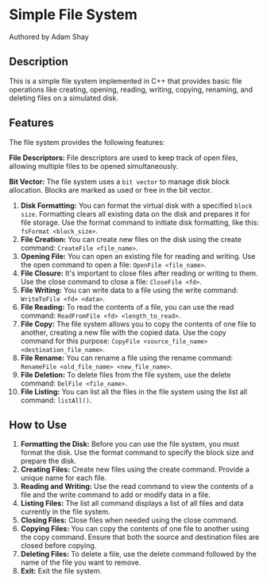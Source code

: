 # Simple File System
Authored by Adam Shay

## Description
This is a simple file system implemented in C++ that provides basic file operations like creating, opening, reading, writing, copying, renaming, and deleting files on a simulated disk.

## Features
The file system provides the following features:

**File Descriptors:** File descriptors are used to keep track of open files, allowing multiple files to be opened simultaneously.

**Bit Vector:** The file system uses a `bit vector` to manage disk block allocation. Blocks are marked as used or free in the bit vector.

1. **Disk Formatting:** You can format the virtual disk with a specified `block size`. 
	Formatting clears all existing data on the disk and prepares it for file storage. 
	Use the format command to initiate disk formatting, like this: `fsFormat <block_size>`.
2. **File Creation:** You can create new files on the disk using the create command: `CreateFile <file_name>`.
3. **Opening File:** You can open an existing file for reading and writing.
	Use the open command to open a file: `OpenFile <file_name>`.
4. **File Closure:** It's important to close files after reading or writing to them. 
	Use the close command to close a file: `CloseFile <fd>`.
5. **File Writing:** You can write data to a file using the write command: `WriteToFile <fd> <data>`.
6. **File Reading:** To read the contents of a file, you can use the read command: `ReadFromFile <fd> <length_to_read>`.
7. **File Copy:** The file system allows you to copy the contents of one file to another, creating a new file with the copied data. 
	Use the copy command for this purpose: `CopyFile <source_file_name> <destination_file_name>`.
8. **File Rename:** You can rename a file using the rename command: `RenameFile <old_file_name> <new_file_name>`.
9. **File Deletion:** To delete files from the file system, use the delete command: `DelFile <file_name>`.
10. **File Listing:** You can list all the files in the file system using the list all command: `listAll()`.

## How to Use
1. **Formatting the Disk:** Before you can use the file system, you must format the disk. Use the format command to specify the block size and prepare the disk.
2. **Creating Files:** Create new files using the create command. Provide a unique name for each file.
3. **Reading and Writing:** Use the read command to view the contents of a file and the write command to add or modify data in a file.
4. **Listing Files:** The list all command displays a list of all files and data currently in the file system.
5. **Closing Files:** Close files when needed using the close command.
6. **Copying Files:** You can copy the contents of one file to another using the copy command. Ensure that both the source and destination files are closed before copying.
7. **Deleting Files:** To delete a file, use the delete command followed by the name of the file you want to remove.
8. **Exit:** Exit the file system.
